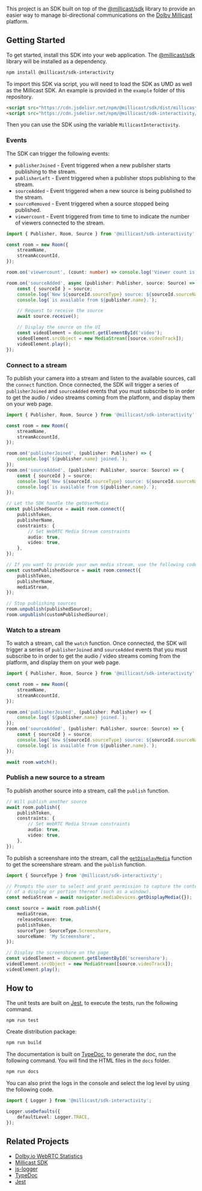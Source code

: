 This project is an SDK built on top of the [@millicast/sdk](https://github.com/millicast/millicast-sdk) library to provide an easier way to manage bi-directional communications on the [Dolby Millicast](https://dolby.io/) platform.

## Getting Started

To get started, install this SDK into your web application. The [@millicast/sdk](https://github.com/millicast/millicast-sdk) library will be installed as a dependency.

```bash
npm install @millicast/sdk-interactivity
```

To import this SDK via script, you will need to load the SDK as UMD as well as the Millicast SDK. An example is provided in the `example` folder of this repository.

```html
<script src="https://cdn.jsdelivr.net/npm/@millicast/sdk/dist/millicast.umd.min.js"></script>
<script src="https://cdn.jsdelivr.net/npm/@millicast/sdk-interactivity/dist/millicast-sdk-interactivity.min.js"></script>
```

Then you can use the SDK using the variable `MillicastInteractivity`.

### Events

The SDK can trigger the following events:

-   `publisherJoined` - Event triggered when a new publisher starts publishing to the stream.
-   `publisherLeft` - Event triggered when a publisher stops publishing to the stream.
-   `sourceAdded` - Event triggered when a new source is being published to the stream.
-   `sourceRemoved` - Event triggered when a source stopped being published.
-   `viewercount` - Event triggered from time to time to indicate the number of viewers connected to the stream.

```ts
import { Publisher, Room, Source } from '@millicast/sdk-interactivity';

const room = new Room({
    streamName,
    streamAccountId,
});

room.on('viewercount', (count: number) => console.log('Viewer count is', count));

room.on('sourceAdded', async (publisher: Publisher, source: Source) => {
    const { sourceId } = source;
    console.log(`New ${sourceId.sourceType} source: ${sourceId.sourceName}`);
    console.log(`is available from ${publisher.name}.`);

    // Request to receive the source
    await source.receive();

    // Display the source on the UI
    const videoElement = document.getElementById('video');
    videoElement.srcObject = new MediaStream([source.videoTrack]);
    videoElement.play();
});
```

### Connect to a stream

To publish your camera into a stream and listen to the available sources, call the `connect` function. Once connected, the SDK will trigger a series of `publisherJoined` and `sourceAdded` events that you must subscribe to in order to get the audio / video streams coming from the platform, and display them on your web page.

```ts
import { Publisher, Room, Source } from '@millicast/sdk-interactivity';

const room = new Room({
    streamName,
    streamAccountId,
});

room.on('publisherJoined', (publisher: Publisher) => {
    console.log(`${publisher.name} joined.`);
});
room.on('sourceAdded', (publisher: Publisher, source: Source) => {
    const { sourceId } = source;
    console.log(`New ${sourceId.sourceType} source: ${sourceId.sourceName}`);
    console.log(`is available from ${publisher.name}.`);
});

// Let the SDK handle the getUserMedia
const publishedSource = await room.connect({
    publishToken,
    publisherName,
    constraints: {
        // Set WebRTC Media Stream constraints
        audio: true,
        video: true,
    },
});

// If you want to provide your own media stream, use the following code
const customPublishedSource = await room.connect({
    publishToken,
    publisherName,
    mediaStream,
});

// Stop publishing sources
room.unpublish(publishedSource);
room.unpublish(customPublishedSource);
```

### Watch to a stream

To watch a stream, call the `watch` function. Once connected, the SDK will trigger a series of `publisherJoined` and `sourceAdded` events that you must subscribe to in order to get the audio / video streams coming from the platform, and display them on your web page.

```ts
import { Publisher, Room, Source } from '@millicast/sdk-interactivity';

const room = new Room({
    streamName,
    streamAccountId,
});

room.on('publisherJoined', (publisher: Publisher) => {
    console.log(`${publisher.name} joined.`);
});
room.on('sourceAdded', (publisher: Publisher, source: Source) => {
    const { sourceId } = source;
    console.log(`New ${sourceId.sourceType} source: ${sourceId.sourceName}`);
    console.log(`is available from ${publisher.name}.`);
});

await room.watch();
```

### Publish a new source to a stream

To publish another source into a stream, call the `publish` function.

```ts
// Will publish another source
await room.publish({
    publishToken,
    constraints: {
        // Set WebRTC Media Stream constraints
        audio: true,
        video: true,
    },
});
```

To publish a screenshare into the stream, call the [`getDisplayMedia`](https://developer.mozilla.org/en-US/docs/Web/API/MediaDevices/getDisplayMedia) function to get the screenshare stream. and the `publish` function.

```ts
import { SourceType } from '@millicast/sdk-interactivity';

// Prompts the user to select and grant permission to capture the contents
// of a display or portion thereof (such as a window).
const mediaStream = await navigator.mediaDevices.getDisplayMedia({});

const source = await room.publish({
    mediaStream,
    releaseOnLeave: true,
    publishToken,
    sourceType: SourceType.Screenshare,
    sourceName: 'My Screenshare',
});

// Display the screenshare on the page
const videoElement = document.getElementById('screenshare');
videoElement.srcObject = new MediaStream([source.videoTrack]);
videoElement.play();
```

## How to

The unit tests are built on [Jest](https://jestjs.io/), to execute the tests, run the following command.

```bash
npm run test
```

Create distribution package:

```bash
npm run build
```

The documentation is built on [TypeDoc](https://typedoc.org), to generate the doc, run the following command. You will find the HTML files in the `docs` folder.

```bash
npm run docs
```

You can also print the logs in the console and select the log level by using the following code.

```ts
import { Logger } from '@millicast/sdk-interactivity';

Logger.useDefaults({
    defaultLevel: Logger.TRACE,
});
```

## Related Projects

-   [Dolby.io WebRTC Statistics](https://github.com/DolbyIO/web-webrtc-stats)
-   [Millicast SDK](https://github.com/millicast/millicast-sdk)
-   [js-logger](https://github.com/jonnyreeves/js-logger)
-   [TypeDoc](https://typedoc.org)
-   [Jest](https://jestjs.io/)
